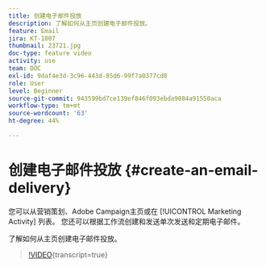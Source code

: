 ```yaml
---
title: 创建电子邮件投放
description: 了解如何从主页创建电子邮件投放。
feature: Email
jira: KT-1807
thumbnail: 23721.jpg
doc-type: feature video
activity: use
team: DOC
exl-id: 9daf4e3d-3c96-443d-85d6-99f7a0377cd8
role: User
level: Beginner
source-git-commit: 943599bd7ce139ef846f093ebda9084a91550aca
workflow-type: tm+mt
source-wordcount: '63'
ht-degree: 44%

---
```


# 创建电子邮件投放 {#create-an-email-delivery}

您可以从营销策划、Adobe Campaign主页或在 [!UICONTROL Marketing Activity] 列表。 您还可以根据工作流创建和发送单次发送和定期电子邮件。

了解如何从主页创建电子邮件投放。

>[!VIDEO](https://video.tv.adobe.com/v/23721?learn=on){transcript=true}
